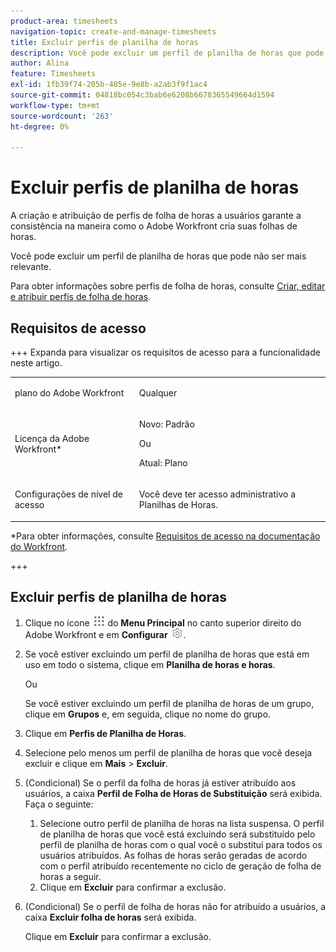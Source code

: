 ```yaml
---
product-area: timesheets
navigation-topic: create-and-manage-timesheets
title: Excluir perfis de planilha de horas
description: Você pode excluir um perfil de planilha de horas que pode não ser mais relevante.
author: Alina
feature: Timesheets
exl-id: 1fb39f74-205b-485e-9e8b-a2ab3f9f1ac4
source-git-commit: 04818bc054c3bab6e6208b6678365549664d1594
workflow-type: tm+mt
source-wordcount: '263'
ht-degree: 0%

---
```


# Excluir perfis de planilha de horas

<!--Audited:6/2025-->

A criação e atribuição de perfis de folha de horas a usuários garante a consistência na maneira como o Adobe Workfront cria suas folhas de horas.

Você pode excluir um perfil de planilha de horas que pode não ser mais relevante.

Para obter informações sobre perfis de folha de horas, consulte [Criar, editar e atribuir perfis de folha de horas](../../timesheets/create-and-manage-timesheets/create-timesheet-profiles.md).

## Requisitos de acesso

+++ Expanda para visualizar os requisitos de acesso para a funcionalidade neste artigo.

<table style="table-layout:auto"> 
 <col> 
 <col> 
 <tbody> 
  <tr> 
   <td role="rowheader">plano do Adobe Workfront</td> 
   <td> <p>Qualquer</p> </td> 
  </tr> 
  <tr> 
   <td role="rowheader">Licença da Adobe Workfront*</td> 
   <td> <p>Novo: Padrão</p>
   Ou
   <p>Atual: Plano </p> </td> 
  </tr> 
  <tr> 
   <td role="rowheader">Configurações de nível de acesso</td> 
   <td> <p>Você deve ter acesso administrativo a Planilhas de Horas. </p>  </td> 
  </tr> 
 </tbody> 
</table>

*Para obter informações, consulte [Requisitos de acesso na documentação do Workfront](/help/quicksilver/administration-and-setup/add-users/access-levels-and-object-permissions/access-level-requirements-in-documentation.md).

+++

## Excluir perfis de planilha de horas

1. Clique no ícone ![](assets/main-menu-icon.png) do **Menu Principal** no canto superior direito do Adobe Workfront e em **Configurar** ![](assets/gear-icon-settings.png).

1. Se você estiver excluindo um perfil de planilha de horas que está em uso em todo o sistema, clique em **Planilha de horas e horas**.

   Ou

   Se você estiver excluindo um perfil de planilha de horas de um grupo, clique em **Grupos** e, em seguida, clique no nome do grupo.

1. Clique em **Perfis de Planilha de Horas**.
1. Selecione pelo menos um perfil de planilha de horas que você deseja excluir e clique em **Mais** > **Excluir**.
1. (Condicional) Se o perfil da folha de horas já estiver atribuído aos usuários, a caixa **Perfil de Folha de Horas de Substituição** será exibida. Faça o seguinte:
   1. Selecione outro perfil de planilha de horas na lista suspensa. O perfil de planilha de horas que você está excluindo será substituído pelo perfil de planilha de horas com o qual você o substitui para todos os usuários atribuídos. As folhas de horas serão geradas de acordo com o perfil atribuído recentemente no ciclo de geração de folha de horas a seguir.
   1. Clique em **Excluir** para confirmar a exclusão.
1. (Condicional) Se o perfil de folha de horas não for atribuído a usuários, a caixa **Excluir folha de horas** será exibida.

   Clique em **Excluir** para confirmar a exclusão.
